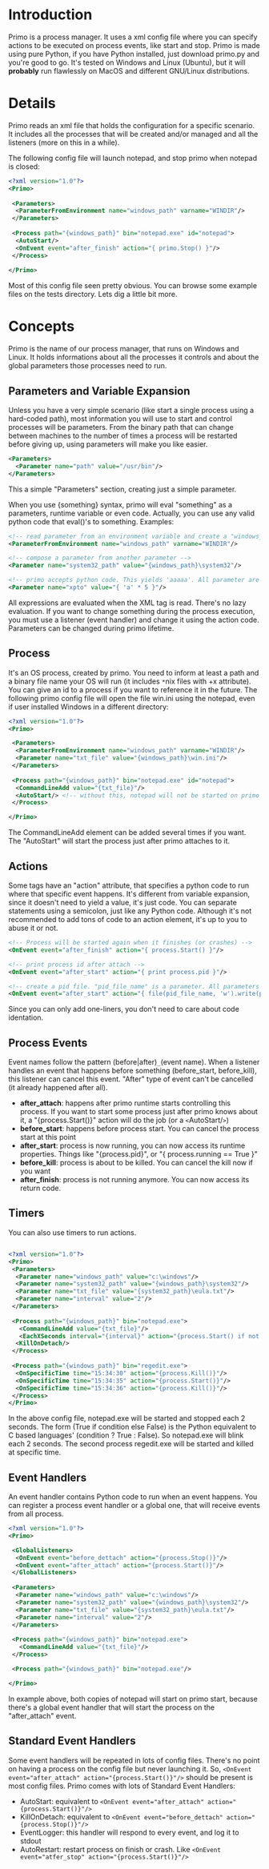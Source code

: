 # Introduction #
Primo is a process manager. It uses a xml config file where you can specify actions to be executed on process events, like start and stop. Primo is made using pure Python, if you have Python installed, just download primo.py and you're good to go. It's tested on Windows and Linux (Ubuntu), but it will **probably** run flawlessly on MacOS and different GNU/Linux distributions.

# Details #
Primo reads an xml file that holds the configuration for a specific scenario. It includes all the processes that will be created and/or managed and all the listeners (more on this in a while).

The following config file will launch notepad, and stop primo when notepad is closed:

```xml
<?xml version="1.0"?>
<Primo>
 
 <Parameters>
  <ParameterFromEnvironment name="windows_path" varname="WINDIR"/>
 </Parameters>
 
 <Process path="{windows_path}" bin="notepad.exe" id="notepad">
  <AutoStart/>
  <OnEvent event="after_finish" action="{ primo.Stop() }"/>
 </Process>
 
</Primo>

```

Most of this config file seen pretty obvious. You can browse some example files on the tests directory. Lets dig a little bit more.

# Concepts #

Primo is the name of our process manager, that runs on Windows and Linux. It holds informations about all the processes it controls and about the global parameters those processes need to run.

## Parameters and Variable Expansion ##
Unless you have a very simple scenario (like start a single process using a hard-coded path), most information you will use to start and control processes will be parameters. From the binary path that can change between machines to the number of times a process will be restarted before giving up, using parameters will make you like easier.

```xml
<Parameters>
  <Parameter name="path" value="/usr/bin"/>
</Parameters>
```

This a simple "Parameters" section, creating just a simple parameter.

When you use {something} syntax, primo will eval "something" as a parameters, runtime variable or even code. Actually, you can use any valid python code that eval()'s to something. Examples:

```xml
<!-- read parameter from an environment variable and create a "windows_path" parameter -->
<ParameterFromEnvironment name="windows_path" varname="WINDIR"/>

<!-- compose a parameter from another parameter -->
<Parameter name="system32_path" value="{windows_path}\system32"/>

<!-- primo accepts python code. This yields 'aaaaa'. All parameter are available in the global scope -->
<Parameter name="xpto" value="{ 'a' * 5 }"/>

```

All expressions are evaluated when the XML tag is read. There's no lazy evaluation. If you want to change something during the process execution, you must use a listener (event handler) and change it using the action code. Parameters can be changed during primo lifetime.

## Process ##
It's an OS process, created by primo. You need to inform at least a path and a binary file name your OS will run (it includes `*`nix files with +x attribute). You can give an id to a process if you want to reference it in the future. The following primo config file will open the file win.ini using the notepad, even if user installed Windows in a different directory:

```xml
<?xml version="1.0"?>
<Primo>

 <Parameters>
  <ParameterFromEnvironment name="windows_path" varname="WINDIR"/>
  <Parameter name="txt_file" value="{windows_path}\win.ini"/>
 </Parameters>
 
 <Process path="{windows_path}" bin="notepad.exe" id="notepad">
  <CommandLineAdd value="{txt_file}"/>
  <AutoStart/> <!-- without this, notepad will not be started on primo start -->
 </Process>

</Primo>
```

The CommandLineAdd element can be added several times if you want. The "AutoStart" will start the process just after primo attaches to it.

## Actions ##
Some tags have an "action" attribute, that specifies a python code to run where that specific event happens. It's different from variable expansion, since it doesn't need to yield a value, it's just code. You can separate statements using a semicolon, just like any Python code. Although it's not recommended to add tons of code to an action element, it's up to you to abuse it or not.

```xml
<!-- Process will be started again when it finishes (or crashes) -->
<OnEvent event="after_finish" action="{ process.Start() }"/>

<!-- print process id after attach -->
<OnEvent event="after_start" action="{ print process.pid }"/>

<!-- create a pid file. "pid_file_name" is a parameter. All parameters are added to actions global scope -->
<OnEvent event="after_start" action="{ file(pid_file_name, 'w').write(process.pid) }"/>
```

Since you can only add one-liners, you don't need to care about code identation.

## Process Events ##
Event names follow the pattern (before|after)`_`(event name). When a listener handles an event that happens before something (before\_start, before\_kill), this listener can cancel this event. "After" type of event can't be cancelled (it already happened after all).

  * **after\_attach**: happens after primo runtime starts controlling this process. If you want to start some process just after primo knows about it, a "{process.Start()}" action will do the job (or a `<`AutoStart/`>`)
  * **before\_start**: happens before process start. You can cancel the process start at this point
  * **after\_start**: process is now running, you can now access its runtime properties. Things like "{process.pid}", or "{ process.running == True }"
  * **before\_kill**: process is about to be killed. You can cancel the kill now if you want
  * **after\_finish**: process is not running anymore. You can now access its return code.

## Timers ##
You can also use timers to run actions.

```xml

<?xml version="1.0"?>
<Primo>
 <Parameters>
  <Parameter name="windows_path" value="c:\windows"/>
  <Parameter name="system32_path" value="{windows_path}\system32"/>
  <Parameter name="txt_file" value="{system32_path}\eula.txt"/>
  <Parameter name="interval" value="2"/>
 </Parameters>
 
 <Process path="{windows_path}" bin="notepad.exe">
   <CommandLineAdd value="{txt_file}"/>
   <EachXSeconds interval="{interval}" action="{process.Start() if not process.running else process.Kill()}"/>
  <KillOnDetach/>
 </Process>
 
 <Process path="{windows_path}" bin="regedit.exe">
  <OnSpecificTime time="15:34:30" action="{process.Kill()}"/>
  <OnSpecificTime time="15:34:35" action="{process.Start()}"/>
  <OnSpecificTime time="15:34:36" action="{process.Kill()}"/>
 </Process>
</Primo>

```

In the above config file, notepad.exe will be started and stopped each 2 seconds. The form (True if condition else False) is the Python equivalent to C based languages' (condition ? True : False). So notepad.exe will blink each 2 seconds. The second process regedit.exe will be started and killed at specific time.


## Event Handlers ##
An event handler contains Python code to run when an event happens. You can register a process event handler or a global one, that will receive events from all process.

```xml
<?xml version="1.0"?>
<Primo>

 <GlobalListeners>
  <OnEvent event="before_dettach" action="{process.Stop()}"/>
  <OnEvent event="after_attach" action="{process.Start()}"/>
 </GlobalListeners>
 
 <Parameters>
  <Parameter name="windows_path" value="c:\windows"/>
  <Parameter name="system32_path" value="{windows_path}\system32"/>
  <Parameter name="txt_file" value="{system32_path}\eula.txt"/>
  <Parameter name="interval" value="2"/>
 </Parameters>
 
 <Process path="{windows_path}" bin="notepad.exe">
   <CommandLineAdd value="{txt_file}"/>
 </Process>

 <Process path="{windows_path}" bin="notepad.exe"/>

</Primo>

```

In example above, both copies of notepad will start on primo start, because there's a global event handler that will start the process on the "after\_attach" event.

## Standard Event Handlers ##
Some event handlers will be repeated in lots of config files. There's no point on having a process on the config file but never launching it. So, `<OnEvent event="after_attach" action="{process.Start()}"/>` should be present is most config files. Primo comes with lots of Standard Event Handlers:

  * AutoStart: equivalent to `<OnEvent event="after_attach" action="{process.Start()}"/>`
  * KillOnDetach: equivalent to `<OnEvent event="before_dettach" action="{process.Stop()}"/>`
  * EventLogger: this handler will respond to every event, and log it to stdout
  * AutoRestart: restart process on finish or crash. Like `<OnEvent event="atfer_stop" action="{process.Start()}"/>`
